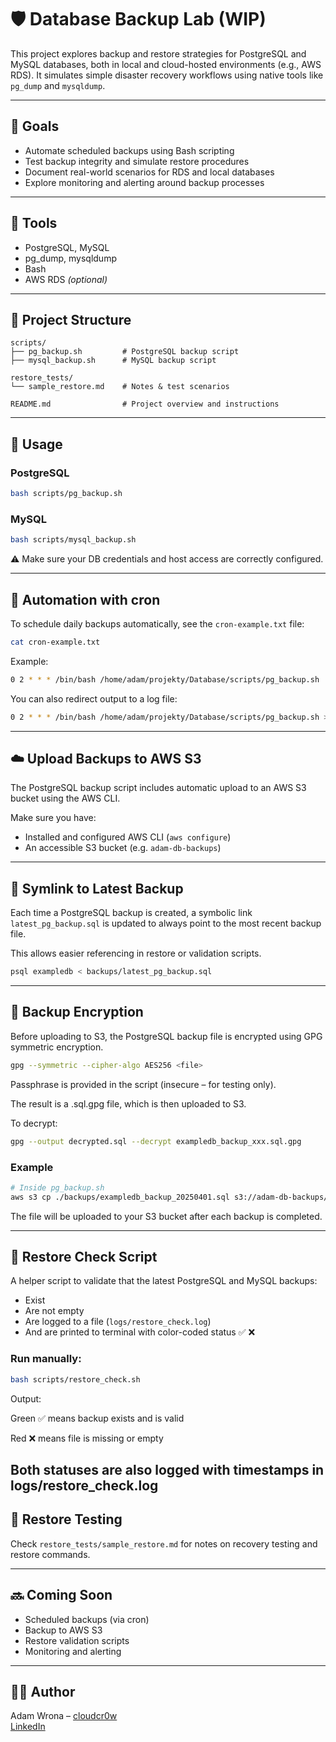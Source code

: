 # 🛡️ Database Backup Lab (WIP)

This project explores backup and restore strategies for PostgreSQL and MySQL databases, both in local and cloud-hosted environments (e.g., AWS RDS). It simulates simple disaster recovery workflows using native tools like `pg_dump` and `mysqldump`.

---

## 🎯 Goals

- Automate scheduled backups using Bash scripting  
- Test backup integrity and simulate restore procedures  
- Document real-world scenarios for RDS and local databases  
- Explore monitoring and alerting around backup processes  

---

## 🧰 Tools

- PostgreSQL, MySQL  
- pg_dump, mysqldump  
- Bash  
- AWS RDS *(optional)*  

---

## 📁 Project Structure

```
scripts/
├── pg_backup.sh         # PostgreSQL backup script
├── mysql_backup.sh      # MySQL backup script

restore_tests/
└── sample_restore.md    # Notes & test scenarios

README.md                # Project overview and instructions
```

---

## 🚀 Usage

### PostgreSQL
```bash
bash scripts/pg_backup.sh
```

### MySQL
```bash
bash scripts/mysql_backup.sh
```

⚠️ Make sure your DB credentials and host access are correctly configured.

---

## 🔁 Automation with cron

To schedule daily backups automatically, see the `cron-example.txt` file:

```bash
cat cron-example.txt
```

Example:
```bash
0 2 * * * /bin/bash /home/adam/projekty/Database/scripts/pg_backup.sh
```

You can also redirect output to a log file:
```bash
0 2 * * * /bin/bash /home/adam/projekty/Database/scripts/pg_backup.sh >> /home/adam/projekty/Database/logs/pg_backup.log 2>&1
```
---

## ☁️ Upload Backups to AWS S3

The PostgreSQL backup script includes automatic upload to an AWS S3 bucket using the AWS CLI.

Make sure you have:

- Installed and configured AWS CLI (`aws configure`)
- An accessible S3 bucket (e.g. `adam-db-backups`)


---

## 🔗 Symlink to Latest Backup

Each time a PostgreSQL backup is created, a symbolic link `latest_pg_backup.sql` is updated to always point to the most recent backup file.

This allows easier referencing in restore or validation scripts.

```bash
psql exampledb < backups/latest_pg_backup.sql
```

---

## 🔐 Backup Encryption

Before uploading to S3, the PostgreSQL backup file is encrypted using GPG symmetric encryption.

```bash
gpg --symmetric --cipher-algo AES256 <file>
```
Passphrase is provided in the script (insecure – for testing only).

The result is a .sql.gpg file, which is then uploaded to S3.

To decrypt:
```bash
gpg --output decrypted.sql --decrypt exampledb_backup_xxx.sql.gpg
```

### Example

```bash
# Inside pg_backup.sh
aws s3 cp ./backups/exampledb_backup_20250401.sql s3://adam-db-backups/
```
The file will be uploaded to your S3 bucket after each backup is completed.

---

## 🧪 Restore Check Script

A helper script to validate that the latest PostgreSQL and MySQL backups:

- Exist
- Are not empty
- Are logged to a file (`logs/restore_check.log`)
- And are printed to terminal with color-coded status ✅ ❌

### Run manually:

```bash
bash scripts/restore_check.sh
```
Output:

Green ✅ means backup exists and is valid

Red ❌ means file is missing or empty

Both statuses are also logged with timestamps in logs/restore_check.log
---

## 🧪 Restore Testing

Check `restore_tests/sample_restore.md` for notes on recovery testing and restore commands.

---

## 🔜 Coming Soon

- Scheduled backups (via cron)  
- Backup to AWS S3  
- Restore validation scripts  
- Monitoring and alerting  

---

## 👨‍💻 Author

Adam Wrona – [cloudcr0w](https://github.com/cloudcr0w)  
[LinkedIn](https://www.linkedin.com/in/adam-wrona-111ba728b/)
